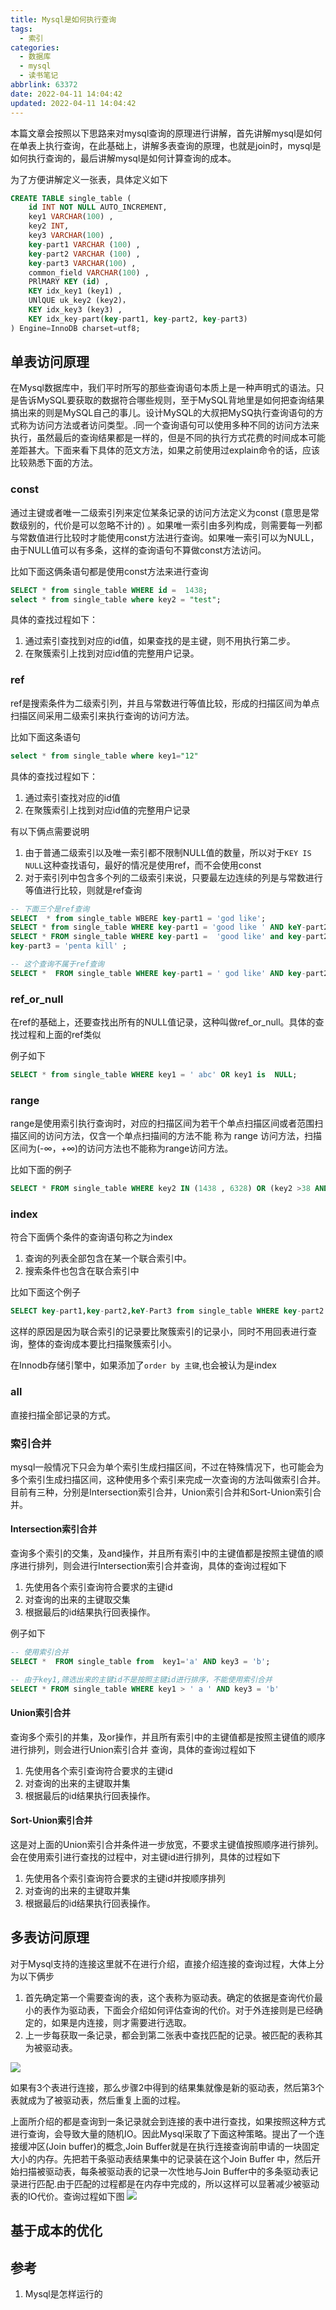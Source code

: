 ```yaml
---
title: Mysql是如何执行查询
tags:
  - 索引
categories:
  - 数据库
  - mysql
  - 读书笔记
abbrlink: 63372
date: 2022-04-11 14:04:42
updated: 2022-04-11 14:04:42
---
```

本篇文章会按照以下思路来对mysql查询的原理进行讲解，首先讲解mysql是如何在单表上执行查询，在此基础上，讲解多表查询的原理，也就是join时，mysql是如何执行查询的，最后讲解mysql是如何计算查询的成本。

为了方便讲解定义一张表，具体定义如下

```sql
CREATE TABLE single_table ( 
    id INT NOT NULL AUTO_INCREMENT, 
    key1 VARCHAR(100) , 
    key2 INT, 
    key3 VARCHAR(100) , 
    key-part1 VARCHAR (100) , 
    key-part2 VARCHAR (100) , 
    key-part3 VARCHAR(100) , 
    common_field VARCHAR(100) , 
    PRlMARY KEY (id) , 
    KEY idx_key1 (key1) , 
    UNlQUE uk_key2 (key2)，
    KEY idx_key3 (key3) , 
    KEY idx_key-part(key-part1, key-part2, key-part3) 
) Engine=InnoDB charset=utf8;
```

## 单表访问原理

在Mysql数据库中，我们平时所写的那些查询语句本质上是一种声明式的语法。只是告诉MySQL要获取的数据符合哪些规则，至于MySQL背地里是如何把查询结果搞出来的则是MySQL自己的事儿。设计MySQL的大叔把MySQ执行查询语句的方式称为访问方法或者访问类型。.同一个查询语句可以使用多种不同的访问方法来执行，虽然最后的查询结果都是一样的，但是不同的执行方式花费的时间成本可能差距甚大。下面来看下具体的范文方法，如果之前使用过explain命令的话，应该比较熟悉下面的方法。

### const

通过主键或者唯一二级索引列来定位某条记录的访问方法定义为const (意思是常数级别的，代价是可以忽略不计的) 。如果唯一索引由多列构成，则需要每一列都与常数值进行比较时才能使用const方法进行查询。如果唯一索引可以为NULL，由于NULL值可以有多条，这样的查询语句不算做const方法访问。

比如下面这俩条语句都是使用const方法来进行查询

```sql
SELECT * from single_table WHERE id =  1438;
select * from single_table where key2 = "test";
```

具体的查找过程如下：

1. 通过索引查找到对应的id值，如果查找的是主键，则不用执行第二步。
2. 在聚簇索引上找到对应id值的完整用户记录。

### ref

ref是搜索条件为二级索引列，并且与常数进行等值比较，形成的扫描区间为单点扫描区间采用二级索引来执行查询的访问方法。

比如下面这条语句

```sql
select * from single_table where key1="12"
```

具体的查找过程如下：

1. 通过索引查找对应的id值
2. 在聚簇索引上找到对应id值的完整用户记录

有以下俩点需要说明

1. 由于普通二级索引以及唯一索引都不限制NULL值的数量，所以对于`KEY IS NULL`这种查找语句，最好的情况是使用ref，而不会使用const
2. 对于索引列中包含多个列的二级索引来说，只要最左边连续的列是与常数进行等值进行比较，则就是ref查询

```sql
-- 下面三个是ref查询
SELECT  * from single_table WBERE key-part1 = 'god like'; 
SELECT * from single_table WHERE key-part1 = 'good like ' AND keY-part2 = ' legendary'; 
SELECT * FROM single_table WHERE key-part1 =  'good like' and key-part2 = ' legendary' AND 
key-part3 = 'penta kill' ;

-- 这个查询不属于ref查询
SELECT *  FROM single_table WHERE key-part1 = ' god like' AND key-part2 > 'legendary';
```

### ref_or_null

在ref的基础上，还要查找出所有的NULL值记录，这种叫做ref_or_null。具体的查找过程和上面的ref类似

例子如下

```sql
SELECT * from single_table WHERE key1 = ' abc' OR key1 is  NULL;
```

### range

range是使用索引执行查询时，对应的扫描区间为若干个单点扫描区间或者范围扫描区间的访问方法，仅含一个单点扫描间的方法不能
称为 range 访问方法，扫描区间为(-∞，+∞)的访问方法也不能称为range访问方法。

比如下面的例子

```sql
SELECT * FROM single_table WHERE key2 IN (1438 , 6328) OR (key2 >38 AND key2 <79);
```

### index

符合下面俩个条件的查询语句称之为index

1. 查询的列表全部包含在某一个联合索引中。
2. 搜索条件也包含在联合索引中

比如下面这个例子

```sql
SELECT key-part1,key-part2,keY-Part3 from single_table WHERE key-part2 = 'abc';
```

这样的原因是因为联合索引的记录要比聚簇索引的记录小，同时不用回表进行查询，整体的查询成本要比扫描聚簇索引小。

在Innodb存储引擎中，如果添加了`order by 主键`,也会被认为是index

### all

直接扫描全部记录的方式。

### 索引合并

mysql一般情况下只会为单个索引生成扫描区间，不过在特殊情况下，也可能会为多个索引生成扫描区间，这种使用多个索引来完成一次查询的方法叫做索引合并。目前有三种，分别是Intersection索引合并，Union索引合并和Sort-Union索引合并。

#### Intersection索引合并

查询多个索引的交集，及and操作，并且所有索引中的主键值都是按照主键值的顺序进行排列，则会进行Intersection索引合并查询，具体的查询过程如下

1. 先使用各个索引查询符合要求的主键id
2. 对查询的出来的主键取交集
3. 根据最后的id结果执行回表操作。

例子如下

```sql
-- 使用索引合并
SELECT *  FROM single_table from  key1='a' AND key3 = 'b';

-- 由于key1,筛选出来的主键id不是按照主键id进行排序，不能使用索引合并
SELECT * FROM single_table WHERE key1 > ' a ' AND key3 = 'b'
```

#### Union索引合并

查询多个索引的并集，及or操作，并且所有索引中的主键值都是按照主键值的顺序进行排列，则会进行Union索引合并 查询，具体的查询过程如下

1. 先使用各个索引查询符合要求的主键id
2. 对查询的出来的主键取并集
3. 根据最后的id结果执行回表操作。

#### Sort-Union索引合并

这是对上面的Union索引合并条件进一步放宽，不要求主键值按照顺序进行排列。会在使用索引进行查找的过程中，对主键id进行排列，具体的过程如下

1. 先使用各个索引查询符合要求的主键id并按顺序排列
2. 对查询的出来的主键取并集
3. 根据最后的id结果执行回表操作。

## 多表访问原理

对于Mysql支持的连接这里就不在进行介绍，直接介绍连接的查询过程，大体上分为以下俩步

1. 首先确定第一个需要查询的表，这个表称为驱动表。确定的依据是查询代价最小的表作为驱动表，下面会介绍如何评估查询的代价。对于外连接则是已经确定的，如果是内连接，则才需要进行选取。
2. 上一步每获取一条记录，都会到第二张表中查找匹配的记录。被匹配的表称其为被驱动表。

![](https://raw.githubusercontent.com/fengxiu/img/master/20220408150150.png)

如果有3个表进行连接，那么步骤2中得到的结果集就像是新的驱动表，然后第3个表就成为了被驱动表，然后重复上面的过程。

上面所介绍的都是查询到一条记录就会到连接的表中进行查找，如果按照这种方式进行查询，会导致大量的随机IO。因此Mysql采取了下面这种策略。提出了一个连接缓冲区(Join buffer)的概念,Join Buffer就是在执行连接查询前申请的一块固定大小的内存。先把若干条驱动表结果集中的记录装在这个Join Buffer 中，然后开始扫描被驱动表，每条被驱动表的记录一次性地与Join Buffer中的多条驱动表记录进行匹配.由于匹配的过程都是在内存中完成的，所以这样可以显著减少被驱动表的IO代价。查询过程如下图
![](https://raw.githubusercontent.com/fengxiu/img/master/20220411202223.png)

## 基于成本的优化

## 参考

1. Mysql是怎样运行的
